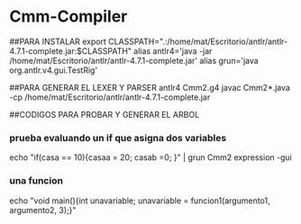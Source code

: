 # Cmm-Compiler

##PARA INSTALAR 
export CLASSPATH=".:/home/mat/Escritorio/antlr/antlr-4.7.1-complete.jar:$CLASSPATH"
alias antlr4='java -jar /home/mat/Escritorio/antlr/antlr-4.7.1-complete.jar'
alias grun='java org.antlr.v4.gui.TestRig'

##PARA GENERAR EL LEXER Y PARSER
antlr4 Cmm2.g4
javac Cmm2*.java -cp /home/mat/Escritorio/antlr/antlr-4.7.1-complete.jar


##CODIGOS PARA PROBAR Y GENERAR EL ARBOL

### prueba evaluando un if que asigna dos variables
echo "if(casa == 10){casaa = 20; casab =0; }" | grun Cmm2 expression -gui

### una funcion
echo "void main(){int unavariable; unavariable = funcion1(argumento1, argumento2, 3);}"
